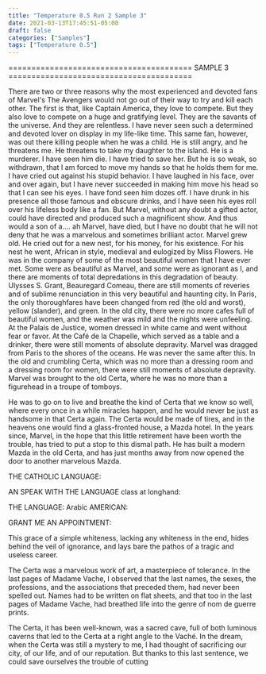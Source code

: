 ```yaml
---
title: "Temperature 0.5 Run 2 Sample 3"
date: 2021-03-13T17:45:51-05:00
draft: false
categories: ["Samples"]
tags: ["Temperature 0.5"]
---
```


======================================== SAMPLE 3 ========================================

There are two or three reasons why the most experienced and devoted fans of Marvel's The Avengers would not go out of their way to try and kill each other. The first is that, like Captain America, they love to compete. But they also love to compete on a huge and gratifying level. They are the savants of the universe. And they are relentless. I have never seen such a determined and devoted lover on display in my life-like time. This same fan, however, was out there killing people when he was a child. He is still angry, and he threatens me. He threatens to take my daughter to the island. He is a murderer. I have seen him die. I have tried to save her. But he is so weak, so withdrawn, that I am forced to move my hands so that he holds them for me. I have cried out against his stupid behavior. I have laughed in his face, over and over again, but I have never succeeded in making him move his head so that I can see his eyes. I have fond seen him dozes off. I have drunk in his presence all those famous and obscure drinks, and I have seen his eyes roll over his lifeless body like a fan. But Marvel, without any doubt a gifted actor, could have directed and produced such a magnificent show. And thus would a son of a…. ah Marvel, have died, but I have no doubt that he will not deny that he was a marvelous and sometimes brilliant actor. 
Marvel grew old. He cried out for a new nest, for his money, for his existence. For his nest he went, African in style, medieval and eulogized by Miss Flowers. 
He was in the company of some of the most beautiful women that I have ever met. Some were as beautiful as Marvel, and some were as ignorant as I, and there are moments of total depredations in this degradation of beauty. Ulysses S. Grant, Beauregard Comeau, there are still moments of reveries and of sublime renunciation in this very beautiful and haunting city. 
In Paris, the only thoroughfares have been changed from red (the old and worst), yellow (slander), and green. 
In the old city, there were no more cafes full of beautiful women, and the weather was mild and the nights were unfeeling. At the Palais de Justice, women dressed in white came and went without fear or favor. At the Café de la Chapelle, which served as a table and a drinker, there were still moments of absolute depravity. 
Marvel was dragged from Paris to the shores of the oceans. He was never the same after this. 
In the old and crumbling Certa, which was no more than a dressing room and a dressing room for women, there were still moments of absolute depravity. 
Marvel was brought to the old Certa, where he was no more than a figurehead in a troupe of tomboys. 

He was to go on to live and breathe the kind of Certa that we know so well, where every once in a while miracles happen, and he would never be just as handsome in that Certa again. The Certa would be made of tires, and in the heavens one would find a glass-fronted house, a Mazda hotel. In the years since, Marvel, in the hope that this little retirement have been worth the trouble, has tried to put a stop to this dismal path. He has built a modern Mazda in the old Certa, and has just months away from now opened the door to another marvelous Mazda. 

THE CATHOLIC LANGUAGE:

AN SPEAK WITH THE LANGUAGE class at longhand:

THE LANGUAGE: Arabic 
AMERICAN: 

GRANT ME AN APPOINTMENT: 

This grace of a simple whiteness, lacking any whiteness in the end, hides behind the veil of ignorance, and lays bare the pathos of a tragic and useless career. 

The Certa was a marvelous work of art, a masterpiece of tolerance. In the last pages of Madame Vache, I observed that the last names, the sexes, the professions, and the associations that preceded them, had never been spelled out. Names had to be written on flat sheets, and that too in the last pages of Madame Vache, had breathed life into the genre of nom de guerre prints. 

The Certa, it has been well-known, was a sacred cave, full of both luminous caverns that led to the Certa at a right angle to the Vaché. In the dream, when the Certa was still a mystery to me, I had thought of sacrificing our city, of our life, and of our reputation. But thanks to this last sentence, we could save ourselves the trouble of cutting